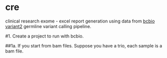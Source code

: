 # cre
clinical research exome - excel report generation using data from [bcbio variant2](https://bcbio-nextgen.readthedocs.io/en/latest/contents/pipelines.html#germline-variant-calling) 
germline variant calling pipeline.

#1. Create a project to run with bcbio.

##1a. If you start from bam files.
Suppose you have a trio, each sample is a bam file. 

